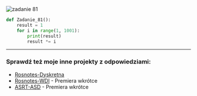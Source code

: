 <picture>
  <source srcset="../../srt/zbior_zadan/81.png" media="(prefers-color-scheme: light)">
  <source srcset="../../srt/zbior_zadan/black_81.png" media="(prefers-color-scheme: dark)">
  <img src="../../srt/zbior_zadan/black_81.png" alt="zadanie 81">
</picture>

```python
def Zadanie_81():
    result = 1
    for i in range(1, 1001):
        print(result)
        result *= i
```

---
### Sprawdź też moje inne projekty z odpowiedziami:
- [Rosnotes-Dyskretna](https://github.com/kamilGie/Rosnotes-Dyskretna)
- [Rosnotes-WDI](https://github.com/kamilGie/Rosnotes-WDI) - Premiera wkrótce
- [ASRT-ASD](https://github.com/kamilGie/Rosnotes-Dyskretna) - Premiera wkrótce
